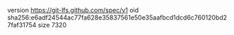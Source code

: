 version https://git-lfs.github.com/spec/v1
oid sha256:e6adf24544ac77fa628e35837561e50e35aafbcd1dcd6c760120bd27faf31754
size 7320
